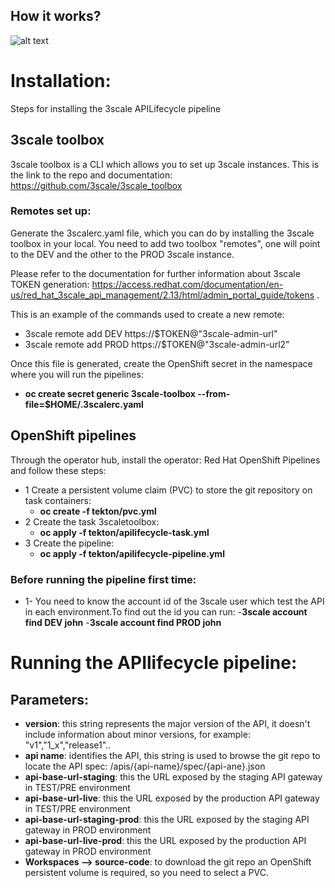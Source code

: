 ## How it works?
![alt text](https://github.com/sgutierr/APIlifecycleCICD/blob/master/image1.png?raw=true)

# Installation:
Steps for installing the 3scale APILifecycle pipeline

## 3scale toolbox
3scale toolbox is a CLI which allows you to set up 3scale instances. 
This is the link to the repo and documentation: https://github.com/3scale/3scale_toolbox

### Remotes set up:
Generate the 3scalerc.yaml file, which you can do by installing the 3scale toolbox in your local. 
You need to add two toolbox "remotes", one will point to the DEV and the other to the PROD 3scale instance.

Please refer to the documentation for further information about 3scale TOKEN generation: https://access.redhat.com/documentation/en-us/red_hat_3scale_api_management/2.13/html/admin_portal_guide/tokens .

This is an example of the commands used to create a new remote:
   - 3scale remote add DEV https://$TOKEN@"3scale-admin-url"
   - 3scale remote add PROD https://$TOKEN@"3scale-admin-url2"

Once this file is generated, create the OpenShift secret in the namespace where you will run the pipelines:
   - **oc create secret generic 3scale-toolbox --from-file=$HOME/.3scalerc.yaml**

## OpenShift pipelines

Through the operator hub, install the operator: Red Hat OpenShift Pipelines and follow these steps:
   - 1 Create a persistent volume claim (PVC) to store the git repository on task containers:
      - **oc create -f tekton/pvc.yml**
   - 2 Create the task 3scaletoolbox:
      - **oc apply -f tekton/apilifecycle-task.yml**
   - 3 Create the pipeline: 
      - **oc apply -f tekton/apilifecycle-pipeline.yml**
### Before running the pipeline first time:
   - 1- You need to know the account id of the 3scale user which test the API in each environment.To find out the id you can run:
      -**3scale account find DEV john**
      -**3scale account find PROD john**

# Running the APIlifecycle pipeline:   
## Parameters:
   - **version**: this string represents the major version of the API, it doesn't include information about minor versions, for example: "v1","1_x","release1"..
   - **api name**: identifies the API, this string is used to browse the git repo to locate the API spec: /apis/{api-name}/spec/{api-ane}.json
   - **api-base-url-staging**: this the URL exposed by the staging API gateway in TEST/PRE environment
   - **api-base-url-live**: this the URL exposed by the production API gateway in TEST/PRE environment 
   - **api-base-url-staging-prod**: this the URL exposed by the staging API gateway in PROD environment
   - **api-base-url-live-prod**: this the URL exposed by the production API gateway in PROD environment
   - **Workspaces --> source-code**: to download the git repo an OpenShift persistent volume is required, so you need to select a PVC.